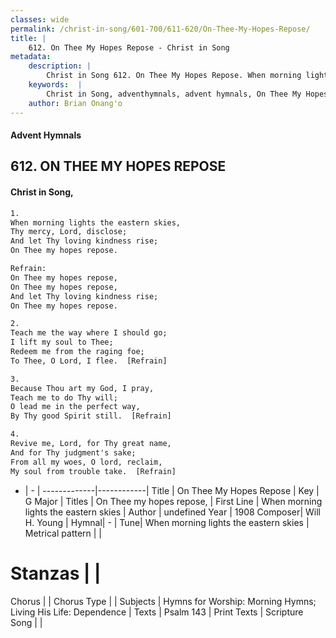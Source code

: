 ```yaml
---
classes: wide
permalink: /christ-in-song/601-700/611-620/On-Thee-My-Hopes-Repose/
title: |
    612. On Thee My Hopes Repose - Christ in Song
metadata:
    description: |
        Christ in Song 612. On Thee My Hopes Repose. When morning lights the eastern skies, Thy mercy, Lord, disclose; And let Thy loving kindness rise; On Thee my hopes repose. 
    keywords:  |
        Christ in Song, adventhymnals, advent hymnals, On Thee My Hopes Repose, When morning lights the eastern skies. On Thee my hopes repose,
    author: Brian Onang'o
---
```


#### Advent Hymnals
## 612. ON THEE MY HOPES REPOSE
####  Christ in Song,

```txt
1.
When morning lights the eastern skies,
Thy mercy, Lord, disclose;
And let Thy loving kindness rise;
On Thee my hopes repose.

Refrain:
On Thee my hopes repose,
On Thee my hopes repose,
And let Thy loving kindness rise;
On Thee my hopes repose.

2.
Teach me the way where I should go;
I lift my soul to Thee;
Redeem me from the raging foe;
To Thee, O Lord, I flee.  [Refrain]

3.
Because Thou art my God, I pray,
Teach me to do Thy will;
O lead me in the perfect way,
By Thy good Spirit still.  [Refrain]

4.
Revive me, Lord, for Thy great name,
And for Thy judgment's sake;
From all my woes, O lord, reclaim,
My soul from trouble take.  [Refrain]

```

- |   -  |
-------------|------------|
Title | On Thee My Hopes Repose |
Key | G Major |
Titles | On Thee my hopes repose, |
First Line | When morning lights the eastern skies |
Author | undefined
Year | 1908
Composer| Will H. Young |
Hymnal|  - |
Tune| When morning lights the eastern skies |
Metrical pattern | |
# Stanzas |  |
Chorus |  |
Chorus Type |  |
Subjects | Hymns for Worship: Morning Hymns; Living His Life: Dependence |
Texts | Psalm 143 |
Print Texts | 
Scripture Song |  |
    
